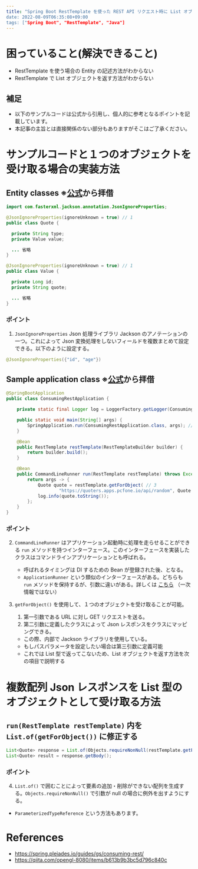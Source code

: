 ```yaml
---
title: "Spring Boot RestTemplate を使った REST API リクエスト時に List オブジェクトを Entity クラスとしてマッピングする方法
date: 2022-08-09T06:35:08+09:00
tags: ["Spring Boot", "RestTemplate", "Java"]
---
```



# 困っていること(解決できること)
- RestTemplate を使う場合の Entity の記述方法がわからない
- RestTemplate で List オブジェクトを返す方法がわからない

## 補足
- 以下のサンプルコードは公式から引用し、個人的に参考となるポイントを記載しています。
- 本記事の主旨とは直接関係のない部分もありますがそこはご了承ください。

# サンプルコードと１つのオブジェクトを受け取る場合の実装方法

## Entity classes ※[公式](https://spring.pleiades.io/guides/gs/consuming-rest/)から拝借

```java
import com.fasterxml.jackson.annotation.JsonIgnoreProperties;

@JsonIgnoreProperties(ignoreUnknown = true) // 1
public class Quote {

  private String type;
  private Value value;

  ... 省略
}

@JsonIgnoreProperties(ignoreUnknown = true) // 1
public class Value {

  private Long id; 
  private String quote;

  ... 省略
}
```

### ポイント
1. `JsonIgnoreProperties` Json 処理ライブラリ Jackson のアノテーションの一つ。これによって Json 変換処理をしないフィールドを複数まとめて設定できる。以下のように設定する。
```java
@JsonIgnoreProperties({"id", "age"})
```

## Sample application class ※[公式](https://spring.pleiades.io/guides/gs/consuming-rest/)から拝借
```java
@SpringBootApplication
public class ConsumingRestApplication {

	private static final Logger log = LoggerFactory.getLogger(ConsumingRestApplication.class);

	public static void main(String[] args) {
		SpringApplication.run(ConsumingRestApplication.class, args); // 2
	}

	@Bean
	public RestTemplate restTemplate(RestTemplateBuilder builder) {
		return builder.build();
	}

	@Bean
	public CommandLineRunner run(RestTemplate restTemplate) throws Exception { // 2
		return args -> {
			Quote quote = restTemplate.getForObject( // 3
					"https://quoters.apps.pcfone.io/api/random", Quote.class); 
			log.info(quote.toString());
		};
	}
}
```

### ポイント
2. `CommandLineRunner` はアプリケーション起動時に処理を走らせることができる `run` メソッドを持つインターフェース。このインターフェースを実装したクラスはコマンドラインアプリケーションとも呼ばれる。
    - 呼ばれるタイミングは DI するための Bean が登録された後、となる。
    - `ApplicationRunner` という類似のインターフェースがある。どちらも `run` メソッドを保持するが、引数に違いがある。詳しくは [こちら](https://stackoverflow.com/a/59329029) （一次情報ではない）

3. `getForObject()` を使用して、１つのオブジェクトを受け取ることが可能。
   1. 第一引数である URL に対し GET リクエストを送る。
   2. 第二引数に定義したクラスによって Json レスポンスをクラスにマッピングできる。
   - この際、内部で Jackson ライブラリを使用している。
   - もしパスパラメータを設定したい場合は第三引数に定義可能
   - これでは List 型で返ってこないため、List オブジェクトを返す方法を次の項目で説明する

# 複数配列 Json レスポンスを List 型のオブジェクトとして受け取る方法

## `run(RestTemplate restTemplate)` 内を `List.of(getForObject())` に修正する
```java
List<Quote> response = List.of(Objects.requireNonNull(restTemplate.getForObject(url, Quote[].class))); // 4
List<Quote> result = response.getBody();
```

### ポイント
4. `List.of()` で囲むことによって要素の追加・削除ができない配列を生成する。`Objects.requireNonNull()` で引数が null の場合に例外を出すようにする。
- `ParameterizedTypeReference` という方法もあります。

# References
- https://spring.pleiades.io/guides/gs/consuming-rest/
- https://qiita.com/opengl-8080/items/b613b9b3bc5d796c840c
